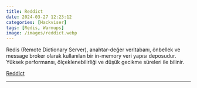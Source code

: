 ```yaml
---
title: Reddict
date: 2024-03-27 12:23:12 
categories: [Hackviser]
tags: [Redis, Warmups]
image: /images/reddict.webp
---
```


Redis (Remote Dictionary Server), anahtar-değer veritabanı, önbellek ve message broker olarak kullanılan bir in-memory veri yapısı deposudur. Yüksek performansı, ölçeklenebilirliği ve düşük gecikme süreleri ile bilinir.


<a href="https://app.hackviser.com/warmups/reddict">Reddict</a>

--- 

